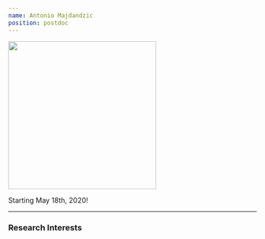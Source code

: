 ```yaml
---
name: Antonio Majdandzic
position: postdoc
---
```


<img width="300" src="{{site.baseurl}}/images/people/{{page.avatar}}" data-action="zoom">
<br>

Starting May 18th, 2020!

<hr>

### Research Interests

<br>
<br>
<br>

&nbsp;
&nbsp;
&nbsp;
&nbsp;
&nbsp;
&nbsp;
&nbsp;
&nbsp;
&nbsp;
&nbsp;
&nbsp;
&nbsp;
&nbsp;
&nbsp;
&nbsp;
&nbsp;
&nbsp;
&nbsp;
&nbsp;
&nbsp;
&nbsp;
&nbsp;
&nbsp;
&nbsp;

